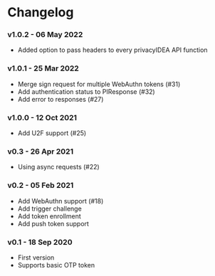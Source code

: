 # Changelog

### v1.0.2 - 06 May 2022

* Added option to pass headers to every privacyIDEA API function

### v1.0.1 - 25 Mar 2022

* Merge sign request for multiple WebAuthn tokens (#31)
* Add authentication status to PIResponse (#32)
* Add error to responses (#27)

### v1.0.0 - 12 Oct 2021

* Add U2F support (#25)

### v0.3 - 26 Apr 2021

* Using async requests (#22)

### v0.2 - 05 Feb 2021

* Add WebAuthn support (#18)
* Add trigger challenge
* Add token enrollment
* Add push token support

### v0.1 - 18 Sep 2020

* First version
* Supports basic OTP token
